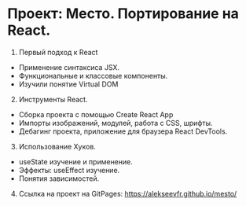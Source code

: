 # Проект: Место. Портирование на React. 
1. Первый подход к React
* Применение синтаксиса JSX.
* Функциональные и классовые компоненты.
* Изучили понятие Virtual DOM
2. Инструменты React.
* Сборка проекта с помощью Create React App
* Импорты изображений, модулей, работа с СSS, шрифты.
* Дебагинг проекта, приложение для браузера React DevTools.
3. Использование Хуков.
* useState изучение и применение.
* Эффекты: useEffect изучение.
* Понятия зависимостей.
4. Ссылка на проект на GitPages: https://alekseevfr.github.io/mesto/
